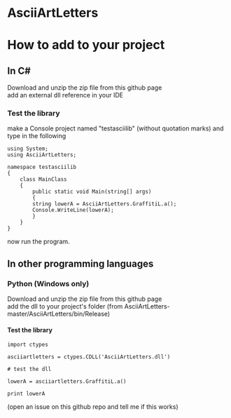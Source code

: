 # AsciiArtLetters

# How to add to your project 
## In C#
Download and unzip the zip file from this github page <br />
add an external dll reference in your IDE <br />
### Test the library
make a Console project named "testasciilib" (without quotation marks) and type in the following <br />
```
using System;
using AsciiArtLetters;

namespace testasciilib
{
    class MainClass
    {
        public static void Main(string[] args)
        {
		string lowerA = AsciiArtLetters.GraffitiL.a();
		Console.WriteLine(lowerA);  
        }
    }
}
```
now run the program.
## In other programming languages
### Python (Windows only)
Download and unzip the zip file from this github page <br />
add the dll to your project's folder (from AsciiArtLetters-master/AsciiArtLetters/bin/Release)
#### Test the library
```
import ctypes

asciiartletters = ctypes.CDLL('AsciiArtLetters.dll')

# test the dll

lowerA = asciiartletters.GraffitiL.a()

print lowerA
```
(open an issue on this github repo and tell me if this works)

